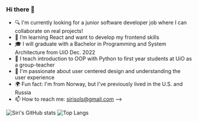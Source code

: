 ### Hi there 👋

- :mag: I'm currently looking for a junior software developer job where I can collaborate on real projects!
- 🌱 I’m learning React and want to develop my frontend skills
- :mortar_board: I will graduate with a Bachelor in Programming and System Architecture from UiO Dec. 2022
- :raising_hand: I teach introduction to OOP with Python to first year students at UiO as a group-teacher
- :sparkling_heart: I'm passionate about user centered design and understanding the user experience
- :earth_africa: Fun fact: I'm from Norway, but I've previously lived in the U.S. and Russia
- 📫 How to reach me: sirisols@gmail.com
-->

![Siri's GitHub stats](https://github-readme-stats.vercel.app/api?username=SiriSollerud&show_icons=true&theme=radical) ![Top Langs](https://github-readme-stats.vercel.app/api/top-langs/?username=SiriSollerud&layout=compact&show_icons=true&theme=jolly)





